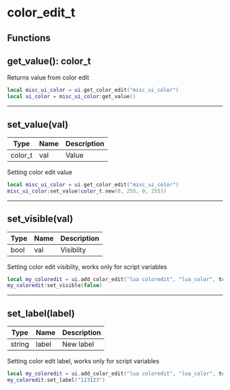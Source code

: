 # color_edit_t

## Functions

## **get_value()**: color_t

Returns value from color edit
```lua
local misc_ui_color = ui.get_color_edit("misc_ui_color")
local ui_color = misc_ui_color:get_value()
```
---

## **set_value(val)**
Type | Name | Description
------------ | ------------- | ------------
color_t | val | Value

Setting color edit value
```lua
local misc_ui_color = ui.get_color_edit("misc_ui_color")
misc_ui_color:set_value(color_t.new(0, 255, 0, 255))
```
---

## **set_visible(val)**
Type | Name | Description
------------ | ------------- | ------------
bool | val | Visiblity

Setting color edit visiblity, works only for script variables
```lua
local my_coloredit = ui.add_color_edit("lua coloredit", "lua_color", true, color_t.new(255, 255, 255, 255))
my_coloredit:set_visible(false)
```

---

## **set_label(label)**
Type | Name | Description
------------ | ------------- | ------------
string | label | New label

Setting color edit label, works only for script variables
```lua
local my_coloredit = ui.add_color_edit("lua coloredit", "lua_color", true, color_t.new(255, 255, 255, 255))
my_coloredit:set_label("123123")
```
